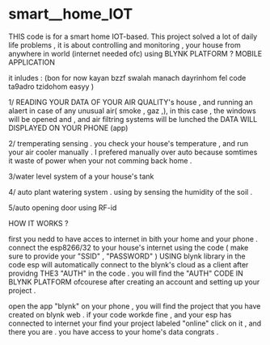# smart__home_IOT
THIS  code is for a smart home IOT-based.
This project solved a lot of daily life problems , it is about controlling and monitoring , your house from anywhere in world (internet needed ofc) using BLYNK PLATFORM 
? MOBILE APPLICATION 


it inludes :  (bon for now kayan bzzf  swalah manach dayrinhom fel code   ta9adro tzidohom easyy ) 

1/ READING YOUR DATA OF YOUR AIR QUALITY's house , and running an alaert in case of any unusual air( smoke , gaz ,), in this case , the windows will be opened and , and air filtring systems will be lunched   the DATA WILL DISPLAYED ON YOUR PHONE (app) 

2/ tremperating sensing . you check your house's temperature , and run your air  cooler manually .
I prefered manually over auto because somtimes it waste of power when your not comming back home . 

3/water level system of a your house's tank 

4/ auto plant watering system . using by sensing the humidity of the soil . 

5/auto opening door using RF-id 


HOW IT WORKS ?

first you nedd to have acces to internet in bith  your home and your phone .
connect the esp8266/32 to your house's internet using the code ( make sure to provide your "SSID" , "PASSWORD" )
   USING blynk library in the code esp will automatically connect to the blynk's cloud as a client after providng
   THE3 "AUTH"  in the code . 
   you will find the "AUTH" CODE IN BLYNK PLATFORM ofcourese after creating an account and setting up your project .
   
 open the app "blynk" on your phone , you will find the project that you have created on  blynk web . 
  if your  code workde fine , and your esp has connected to internet your find your project labeled "online" 
  click on it , and  there you are . you have access to your home's data congrats . 
  

